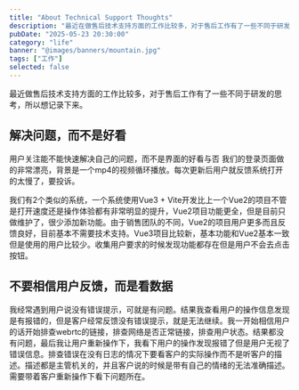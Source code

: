 ```yaml
---
title: "About Technical Support Thoughts"
description: "最近在做售后技术支持方面的工作比较多，对于售后工作有了一些不同于研发的思考，所以想记录下来。"
pubDate: "2025-05-23 20:30:00"
category: "life"
banner: "@images/banners/mountain.jpg"
tags: ["工作"]
selected: false
---
```


最近做售后技术支持方面的工作比较多，对于售后工作有了一些不同于研发的思考，所以想记录下来。 

## 解决问题，而不是好看
用户关注能不能快速解决自己的问题，而不是界面的好看与否
我们的登录页面做的非常漂亮，背景是一个mp4的视频循环播放。每次更新后用户就反馈系统打开的太慢了，要投诉。

我们有2个类似的系统，一个系统使用Vue3 + Vite开发比上一个Vue2的项目不管是打开速度还是操作体验都有非常明显的提升，Vue2项目功能更全，但是目前只做维护了，很少添加新功能。由于销售团队的不同，Vue2的项目用户更多而且反馈良好，目前基本不需要技术支持。Vue3项目比较新，基本功能和Vue2基本一致但是使用的用户比较少。收集用户要求的时候发现功能都存在但是用户不会去点击按钮。

## 不要相信用户反馈，而是看数据
我经常遇到用户说没有错误提示，可就是有问题。结果我查看用户的操作信息发现是有报错的，但是客户经常反馈没有错误提示，就是无法继续。我一开始相信用户的话开始排查webrtc的链接，排查网络是否正常链接，排查用户状态。结果都没有问题，最后我让用户重新操作下，我看下用户的操作发现报错了但是用户无视了错误信息。排查错误在没有日志的情况下要看客户的实际操作而不是听客户的描述。描述都是主管机关的，并且客户说的时候是带有自己的情绪的无法准确描述。需要带着客户重新操作下看下问题所在。
